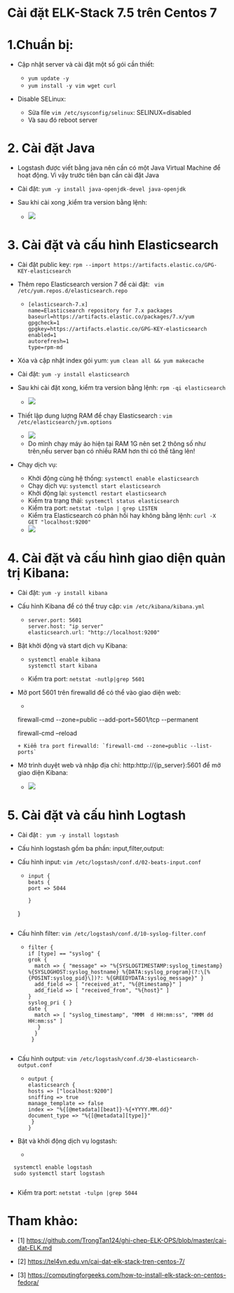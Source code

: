 
# Cài đặt ELK-Stack 7.5 trên Centos 7

# 1.Chuẩn bị:

- Cập nhật server và cài đặt một số gói cần thiết:

  + ` yum update -y ` 
  + ` yum install -y vim wget curl `
  
- Disable SELinux:
  
  + Sửa file `vim /etc/sysconfig/selinux`: SELINUX=disabled 
  + Và sau đó reboot server
  
# 2. Cài đặt Java

- Logstash được viết bằng java nên cần có một Java Virtual Machine để hoạt động. Vì vậy trước tiên bạn cần cài đặt Java

- Cài đặt: `yum -y install java-openjdk-devel java-openjdk`

- Sau khi cài xong ,kiểm tra version bằng lệnh:

  + ![]( /image/in5.PNG)

# 3. Cài đặt và cấu hình Elasticsearch

- Cài đặt public key: ` rpm --import https://artifacts.elastic.co/GPG-KEY-elasticsearch `

- Thêm repo Elasticsearch version 7 để cài đặt: ` vim /etc/yum.repos.d/elasticsearch.repo`

  + ```
    [elasticsearch-7.x]
	name=Elasticsearch repository for 7.x packages
	baseurl=https://artifacts.elastic.co/packages/7.x/yum
	gpgcheck=1
	gpgkey=https://artifacts.elastic.co/GPG-KEY-elasticsearch
	enabled=1
	autorefresh=1
	type=rpm-md
	
     ```
  
- Xóa và cập nhật index gói yum: ` yum clean all && yum makecache `

- Cài đặt: `yum -y install elasticsearch`

- Sau khi cài đặt xong, kiểm tra version bằng lệnh: `rpm -qi elasticsearch`

  + ![]( /image/in1.PNG)
  
- Thiết lập dung lượng RAM để chạy Elasticsearch : `vim /etc/elasticsearch/jvm.options`

  + ![]( /image/in2.PNG)
  + Do mình chạy máy ảo hiện tại RAM 1G nên set 2 thông số như trên,nếu server bạn có nhiều RAM hơn thì có thể tăng lên!
  
- Chạy dịch vụ:

  + Khởi động cùng hệ thống: `systemctl enable elasticsearch`
  + Chạy dịch vụ: `systemctl start elasticsearch`
  + Khởi động lại: `systemctl restart elasticsearch`
  + Kiểm tra trạng thái: `systemctl status elasticsearch`
  + Kiểm tra port: `netstat -tulpn | grep LISTEN`
  + Kiểm tra Elasticsearch có phản hồi hay không bằng lệnh: `curl -X GET "localhost:9200"`
  + ![]( /image/in3.PNG)
  
# 4. Cài đặt và cấu hình giao diện quản trị Kibana:

- Cài đặt: `yum -y install kibana`

- Cấu hình Kibana để có thể truy cập: `vim /etc/kibana/kibana.yml`
 
  + ```
    server.port: 5601
    server.host: "ip server"
    elasticsearch.url: "http://localhost:9200"  
    
    ```
- Bật khởi động và start dịch vụ Kibana:
 
  + ```
    systemctl enable kibana
    systemctl start kibana  
	
    ```
	
  + Kiểm tra port: `netstat -nutlp|grep 5601`

- Mở port 5601 trên firewalld để có thể vào giao diện web:

  + ``` 
   firewall-cmd --zone=public --add-port=5601/tcp --permanent
   
   firewall-cmd –reload  
  
    ```
  + Kiểm tra port firewalld: `firewall-cmd --zone=public --list-ports`	
	
- Mở trình duyệt web và nhập địa chỉ: http:http://{ip_server}:5601 để mở giao diện Kibana:

  + ![]( /image/kibana.PNG)	
  
# 5. Cài đặt và cấu hình Logtash

- Cài đặt : ` yum -y install logstash`

- Cấu hình logstash gồm ba phần: input,filter,output:

- Cấu hình input: `vim /etc/logstash/conf.d/02-beats-input.conf`

  + ```
    input {
    beats {
    port => 5044
    
    }
  } 
    ```

- Cấu hình filter: `vim /etc/logstash/conf.d/10-syslog-filter.conf`

  + ```
    filter {
    if [type] == "syslog" {
    grok {
      match => { "message" => "%{SYSLOGTIMESTAMP:syslog_timestamp} %{SYSLOGHOST:syslog_hostname} %{DATA:syslog_program}(?:\[%{POSINT:syslog_pid}\])?: %{GREEDYDATA:syslog_message}" }
      add_field => [ "received_at", "%{@timestamp}" ]
      add_field => [ "received_from", "%{host}" ]
    }
    syslog_pri { }
    date {
      match => [ "syslog_timestamp", "MMM  d HH:mm:ss", "MMM dd HH:mm:ss" ]
       }
      }
     }
	 
	```
	
- Cấu hình output: `vim /etc/logstash/conf.d/30-elasticsearch-output.conf`

  + ```
    output {
    elasticsearch {
    hosts => ["localhost:9200"]
    sniffing => true
    manage_template => false
    index => "%{[@metadata][beat]}-%{+YYYY.MM.dd}"
    document_type => "%{[@metadata][type]}"
     }
    }  
	
    ```
- Bật và khởi động dịch vụ logstash:

  + 
```
  systemctl enable logstash
  sudo systemctl start logstash	
	
   ```	
- Kiểm tra port: `netstat -tulpn |grep 5044`

# Tham khảo: 

- [1] https://github.com/TrongTan124/ghi-chep-ELK-OPS/blob/master/cai-dat-ELK.md

- [2] https://tel4vn.edu.vn/cai-dat-elk-stack-tren-centos-7/

- [3] https://computingforgeeks.com/how-to-install-elk-stack-on-centos-fedora/   
  
    
